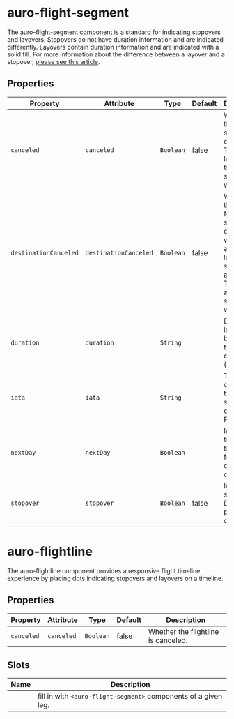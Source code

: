 # auro-flight-segment

The auro-flight-segment component is a standard for indicating stopovers and layovers.
Stopovers do not have duration information and are indicated differently.
Layovers contain duration information and are indicated with a solid fill.
For more information about the difference between a layover and a stopover,
[please see this article](https://www.turkishairlines.com/en-int/any-questions/what-is-the-difference-between-a-layover-and-a-stopover/).

## Properties

| Property              | Attribute             | Type      | Default | Description                                      |
|-----------------------|-----------------------|-----------|---------|--------------------------------------------------|
| `canceled`            | `canceled`            | `Boolean` | false   | Whether the segment is canceled. The line leading to the segment will be red. |
| `destinationCanceled` | `destinationCanceled` | `Boolean` | false   | Whether the following segment is canceled, will only affect the last segment in a flightline. The line after the segment will be red. |
| `duration`            | `duration`            | `String`  |         | Displayed in the auro-badge, typically duration (1h 53m) |
| `iata`                | `iata`                | `String`  |         | Text to display, typically a station code (SEA, PVD, AVP) |
| `nextDay`             | `nextDay`             | `Boolean` |         | Indicates time is on the following calendar day. |
| `stopover`            | `stopover`            | `Boolean` | false   | Indicates a stopover. Do not provide duration.   |


# auro-flightline

The auro-flightline component provides a responsive flight timeline experience by placing dots indicating stopovers and layovers on a timeline.

## Properties

| Property   | Attribute  | Type      | Default | Description                         |
|------------|------------|-----------|---------|-------------------------------------|
| `canceled` | `canceled` | `Boolean` | false   | Whether the flightline is canceled. |

## Slots

| Name | Description                                      |
|------|--------------------------------------------------|
|      | fill in with `<auro-flight-segment>` components of a given leg. |
